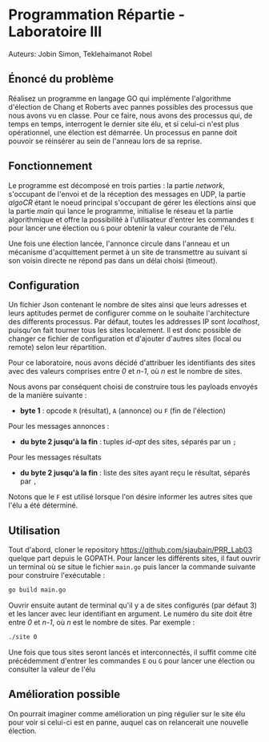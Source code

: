 # Programmation Répartie - Laboratoire III

Auteurs: Jobin Simon, Teklehaimanot Robel

## Énoncé du problème

Réalisez un programme en langage GO qui implémente l'algorithme d'élection de Chang et Roberts avec pannes possibles des processus que nous avons vu en classe. Pour ce faire, nous avons des processus qui, de temps en temps, interrogent le dernier site élu, et si celui-ci n'est plus opérationnel, une élection est démarrée. Un processus en panne doit pouvoir se réinsérer au sein de l'anneau lors de sa reprise.

## Fonctionnement

Le programme est décomposé en trois parties : la partie *network*, s'occupant de l'envoi et de la réception des messages en UDP, la partie *algoCR* étant le noeud principal s'occupant de gérer les élections ainsi que la partie *main* qui lance le programme, initialise le réseau et la partie algorithmique et offre la possibilité à l'utilisateur d'entrer les commandes `E` pour lancer une élection ou `G` pour obtenir la valeur courante de l'élu.

Une fois une élection lancée, l'annonce circule dans l'anneau et un mécanisme d'acquittement permet à un site de transmettre au suivant si son voisin directe ne répond pas dans un délai choisi (timeout).

## Configuration

Un fichier Json contenant le nombre de sites ainsi que leurs adresses et leurs aptitudes permet de configurer comme on le souhaite l'architecture des differents processus. Par défaut, toutes les addresses IP sont *localhost*, puisqu'on fait tourner tous les sites localement. Il est donc possible de changer ce fichier de configuration et d'ajouter d'autres sites (local ou remote) selon leur répartition.

Pour ce laboratoire, nous avons décidé d'attribuer les identifiants des sites avec des valeurs comprises entre *0* et *n-1*, où *n* est le nombre de sites.

Nous avons par conséquent choisi de construire tous les payloads envoyés de la manière suivante :

* **byte 1** : opcode `R` (résultat), `A` (annonce) ou `F` (fin de l'élection)

Pour les messages annonces :

* **du byte 2 jusqu'à la fin** : tuples *id-apt* des sites, séparés par un `;`

Pour les messages résultats

* **du byte 2 jusqu'à la fin** : liste des sites ayant reçu le résultat, séparés par `,`

Notons que le `F` est utilisé lorsque l'on désire informer les autres sites que l'élu a été déterminé.

## Utilisation

Tout d'abord, cloner le repository https://github.com/sjaubain/PRR_Lab03 quelque part depuis le GOPATH. Pour lancer les différents sites, il faut ouvrir un terminal où se situe le fichier `main.go` puis lancer la commande suivante pour construire l'exécutable :

```bash
go build main.go
```

Ouvrir ensuite autant de terminal qu'il y a de sites configurés (par défaut 3) et les lancer avec leur identifiant en argument. Le numéro du site doit être entre *0* et *n-1*, où *n* est le nombre de sites. Par exemple :

```bash
./site 0
```

Une fois que tous sites seront lancés et interconnectés, il suffit comme cité précédemment d'entrer les commandes `E` ou `G` pour lancer une élection ou consulter la valeur de l'élu

## Amélioration possible

On pourrait imaginer comme amélioration un ping régulier sur le site élu pour voir si celui-ci est en panne, auquel cas on relancerait une nouvelle élection.
